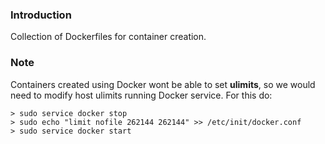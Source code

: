 ### Introduction

Collection of Dockerfiles for container creation.

### Note

Containers created using Docker wont be able to set **ulimits**, so we would need to modify host ulimits running Docker service. For this do:

	> sudo service docker stop
	> sudo echo "limit nofile 262144 262144" >> /etc/init/docker.conf
	> sudo service docker start
